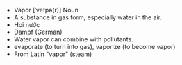 - Vapor	[ˈveɪpə(r)]	Noun	
- A substance in gas form, especially water in the air.
- Hơi nước
- Dampf (German)
- Water vapor can combine with pollutants.
- evaporate (to turn into gas), vaporize (to become vapor)
- From Latin "vapor" (steam)